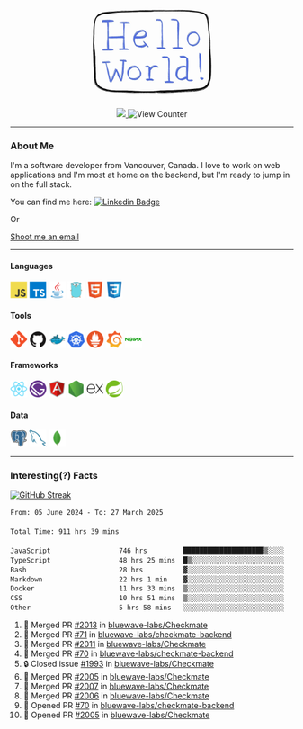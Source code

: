 <div align="center">
    <img src="./img/hello_world.webp" height="200px" width="">
    <div>
        <a href="https://www.linkedin.com/in/ajhollid">
            <img src="https://img.shields.io/badge/LinkedIn-blue"/>
        </a>
        <img src="https://komarev.com/ghpvc/?username=ajhollid&color=yellow" alt="View Counter">
    </div>
</div>

---

### About Me

I'm a software developer from Vancouver, Canada. I love to work on web applications and I'm most at home on the backend, but I'm ready to jump in on the full stack.

You can find me here: [![Linkedin Badge](https://img.shields.io/badge/-ajhollid-blue?style=flat&logo=Linkedin&logoColor=white)](https://www.linkedin.com/in/ajhollid)

Or

[Shoot me an email](mailto:ajhollid@gmail.com)

---

#### Languages

<div>
    <img src="./img/devicons/javascript-original.svg" width=30 height=30 alt="JavaScript">
    <img src="/img/devicons/typescript-original.svg" width=30 height=30 alt="TypeScript">
    <img src="./img/devicons/java-original.svg" width=30 height=30 alt="Java">
    <img src="./img/devicons/go-original.svg" width=30 height=30 alt="Golang">
    <img src="./img/devicons/html5-original.svg" width=30 height=30 alt="HTML 5">
    <img src="./img/devicons/css3-original.svg" width=30 height=30 alt="CSS 3">
</div>

#### Tools

<div>
    <img src="./img/devicons/git-original.svg" width=30 height=30 alt="Git">
    <img src="./img/devicons/github-original.svg" width=30 height=30 alt="Github">
    <img src="./img/devicons/docker-original.svg" width=30 
    height=30 alt="Docker">
    <img src="./img/devicons/kubernetes-original.svg" width=30 height=30 alt="K8">
    <img src="./img/devicons/prometheus-original.svg" width=30 height=30 alt="Prometheus">
    <img src="./img/devicons/grafana-original.svg" width=30 height=30 alt="Grafana">
    <img src="./img/devicons/nginx-original.svg" width=30 height=30 alt="Nginx">
</div>

#### Frameworks

<div>
    <img src="./img/devicons/react-original.svg" width=30 height=30 alt="React">
    <img src="./img/devicons/gatsby-original.svg" width=30 height=30 alt="Gatsby">
    <img src="./img/devicons/angularjs-original.svg" width=30 height=30 alt="AngularJS">
    <img src="./img/devicons/nodejs-original.svg" width=30 height=30 alt="NodeJS">
    <img src="./img/devicons/express-original.svg" width=30 height=30 alt="Express">
    <img src="./img/devicons/spring-original.svg" width=30 height=30 alt="Spring">
</div>

#### Data

<div>
    <img src="./img/devicons/postgresql-original.svg" width=30 height=30 alt="Postgresql">
    <img src="./img/devicons/mysql-original.svg" width=30 height=30 alt="Mysql">
    <img src="./img/devicons/mongodb-original.svg" width=30 height=30 alt="MongoDB">
</div>

---

### Interesting(?) Facts

[![GitHub Streak](http://github-readme-streak-stats.herokuapp.com?user=ajhollid)](https://git.io/streak-stats)

 <!--START_SECTION:waka-->

```txt
From: 05 June 2024 - To: 27 March 2025

Total Time: 911 hrs 39 mins

JavaScript                 746 hrs         ████████████████████▒░░░░   81.30 %
TypeScript                 48 hrs 25 mins  █▒░░░░░░░░░░░░░░░░░░░░░░░   05.28 %
Bash                       28 hrs          ▓░░░░░░░░░░░░░░░░░░░░░░░░   03.05 %
Markdown                   22 hrs 1 min    ▓░░░░░░░░░░░░░░░░░░░░░░░░   02.40 %
Docker                     11 hrs 33 mins  ▒░░░░░░░░░░░░░░░░░░░░░░░░   01.26 %
CSS                        10 hrs 51 mins  ▒░░░░░░░░░░░░░░░░░░░░░░░░   01.18 %
Other                      5 hrs 58 mins   ░░░░░░░░░░░░░░░░░░░░░░░░░   00.65 %
```

<!--END_SECTION:waka-->


<!--START_SECTION:activity-->
1. 🎉 Merged PR [#2013](https://github.com/bluewave-labs/Checkmate/pull/2013) in [bluewave-labs/Checkmate](https://github.com/bluewave-labs/Checkmate)
2. 🎉 Merged PR [#71](https://github.com/bluewave-labs/checkmate-backend/pull/71) in [bluewave-labs/checkmate-backend](https://github.com/bluewave-labs/checkmate-backend)
3. 🎉 Merged PR [#2011](https://github.com/bluewave-labs/Checkmate/pull/2011) in [bluewave-labs/Checkmate](https://github.com/bluewave-labs/Checkmate)
4. 🎉 Merged PR [#70](https://github.com/bluewave-labs/checkmate-backend/pull/70) in [bluewave-labs/checkmate-backend](https://github.com/bluewave-labs/checkmate-backend)
5. 🔒 Closed issue [#1993](https://github.com/bluewave-labs/Checkmate/issues/1993) in [bluewave-labs/Checkmate](https://github.com/bluewave-labs/Checkmate)
6. 🎉 Merged PR [#2005](https://github.com/bluewave-labs/Checkmate/pull/2005) in [bluewave-labs/Checkmate](https://github.com/bluewave-labs/Checkmate)
7. 🎉 Merged PR [#2007](https://github.com/bluewave-labs/Checkmate/pull/2007) in [bluewave-labs/Checkmate](https://github.com/bluewave-labs/Checkmate)
8. 🎉 Merged PR [#2006](https://github.com/bluewave-labs/Checkmate/pull/2006) in [bluewave-labs/Checkmate](https://github.com/bluewave-labs/Checkmate)
9. 💪 Opened PR [#70](https://github.com/bluewave-labs/checkmate-backend/pull/70) in [bluewave-labs/checkmate-backend](https://github.com/bluewave-labs/checkmate-backend)
10. 💪 Opened PR [#2005](https://github.com/bluewave-labs/Checkmate/pull/2005) in [bluewave-labs/Checkmate](https://github.com/bluewave-labs/Checkmate)
<!--END_SECTION:activity-->
